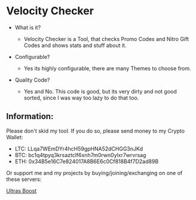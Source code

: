 # Velocity Checker

- What is it?
  - Velocity Checker is a Tool, that checks Promo Codes and Nitro Gift Codes and shows stats and stuff about it.

- Configurable?
  - Yes its highly configurable, there are many Themes to choose from.

- Quality Code?
  - Yes and No. This code is good, but its very dirty and not good sorted, since I was way too lazy to do that too.

## Information:
Please don't skid my tool. If you do so, please send money to my Crypto Wallet:
- LTC: LLqa7WEmDYr4hcH59gpHNA52dCHGG3nJKd
- BTC: bc1q4tpyq3krsaztclf6xnh7m0rwn0ylxr7wrvrsag
- ETH: 0x34B5e16C7e824017A8B6E6c0Cf818B4f7D2ad89B

Or support me and my projects by buying/joining/exchanging on one of these servers:

[Ultras Boost](https://discord.gg/ultrasboost)

